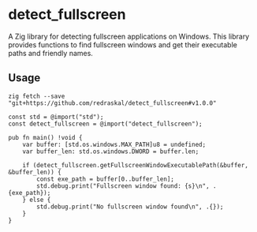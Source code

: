 # detect_fullscreen

A Zig library for detecting fullscreen applications on Windows. This library provides functions to find fullscreen windows and get their executable paths and friendly names.

## Usage

`zig fetch --save "git+https://github.com/redraskal/detect_fullscreen#v1.0.0"`

```zig
const std = @import("std");
const detect_fullscreen = @import("detect_fullscreen");

pub fn main() !void {
    var buffer: [std.os.windows.MAX_PATH]u8 = undefined;
    var buffer_len: std.os.windows.DWORD = buffer.len;

    if (detect_fullscreen.getFullscreenWindowExecutablePath(&buffer, &buffer_len)) {
        const exe_path = buffer[0..buffer_len];
        std.debug.print("Fullscreen window found: {s}\n", .{exe_path});
    } else {
        std.debug.print("No fullscreen window found\n", .{});
    }
}
```
